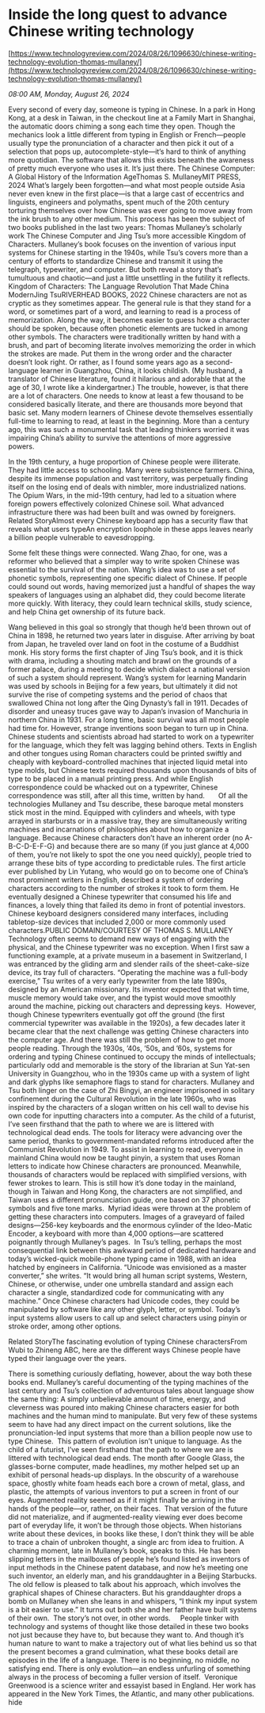 # Inside the long quest to advance Chinese writing technology

[https://www.technologyreview.com/2024/08/26/1096630/chinese-writing-technology-evolution-thomas-mullaney/](https://www.technologyreview.com/2024/08/26/1096630/chinese-writing-technology-evolution-thomas-mullaney/)

*08:00 AM, Monday, August 26, 2024*

Every second of every day, someone is typing in Chinese. In a park in Hong Kong, at a desk in Taiwan, in the checkout line at a Family Mart in Shanghai, the automatic doors chiming a song each time they open. Though the mechanics look a little different from typing in English or French—people usually type the pronunciation of a character and then pick it out of a selection that pops up, autocomplete-style—it’s hard to think of anything more quotidian. The software that allows this exists beneath the awareness of pretty much everyone who uses it. It’s just there.  The Chinese Computer: A Global History of the Information AgeThomas S. MullaneyMIT PRESS, 2024   What’s largely been forgotten—and what most people outside Asia never even knew in the first place—is that a large cast of eccentrics and linguists, engineers and polymaths, spent much of the 20th century torturing themselves over how Chinese was ever going to move away from the ink brush to any other medium. This process has been the subject of two books published in the last two years: Thomas Mullaney’s scholarly work The Chinese Computer and Jing Tsu’s more accessible Kingdom of Characters. Mullaney’s book focuses on the invention of various input systems for Chinese starting in the 1940s, while Tsu’s covers more than a century of efforts to standardize Chinese and transmit it using the telegraph, typewriter, and computer. But both reveal a story that’s tumultuous and chaotic—and just a little unsettling in the futility it reflects.     Kingdom of Characters: The Language Revolution That Made China ModernJing TsuRIVERHEAD BOOKS, 2022   Chinese characters are not as cryptic as they sometimes appear. The general rule is that they stand for a word, or sometimes part of a word, and learning to read is a process of memorization. Along the way, it becomes easier to guess how a character should be spoken, because often phonetic elements are tucked in among other symbols. The characters were traditionally written by hand with a brush, and part of becoming literate involves memorizing the order in which the strokes are made. Put them in the wrong order and the character doesn’t look right. Or rather, as I found some years ago as a second-language learner in Guangzhou, China, it looks childish. (My husband, a translator of Chinese literature, found it hilarious and adorable that at the age of 30, I wrote like a kindergartner.) The trouble, however, is that there are a lot of characters. One needs to know at least a few thousand to be considered basically literate, and there are thousands more beyond that basic set. Many modern learners of Chinese devote themselves essentially full-time to learning to read, at least in the beginning. More than a century ago, this was such a monumental task that leading thinkers worried it was impairing China’s ability to survive the attentions of more aggressive powers.

In the 19th century, a huge proportion of Chinese people were illiterate. They had little access to schooling. Many were subsistence farmers. China, despite its immense population and vast territory, was perpetually finding itself on the losing end of deals with nimbler, more industrialized nations. The Opium Wars, in the mid-19th century, had led to a situation where foreign powers effectively colonized Chinese soil. What advanced infrastructure there was had been built and was owned by foreigners.   Related StoryAlmost every Chinese keyboard app has a security flaw that reveals what users typeAn encryption loophole in these apps leaves nearly a billion people vulnerable to eavesdropping.

Some felt these things were connected. Wang Zhao, for one, was a reformer who believed that a simpler way to write spoken Chinese was essential to the survival of the nation. Wang’s idea was to use a set of phonetic symbols, representing one specific dialect of Chinese. If people could sound out words, having memorized just a handful of shapes the way speakers of languages using an alphabet did, they could become literate more quickly. With literacy, they could learn technical skills, study science, and help China get ownership of its future back.

Wang believed in this goal so strongly that though he’d been thrown out of China in 1898, he returned two years later in disguise. After arriving by boat from Japan, he traveled over land on foot in the costume of a Buddhist monk. His story forms the first chapter of Jing Tsu’s book, and it is thick with drama, including a shouting match and brawl on the grounds of a former palace, during a meeting to decide which dialect a national version of such a system should represent. Wang’s system for learning Mandarin was used by schools in Beijing for a few years, but ultimately it did not survive the rise of competing systems and the period of chaos that swallowed China not long after the Qing Dynasty’s fall in 1911. Decades of disorder and uneasy truces gave way to Japan’s invasion of Manchuria in northern China in 1931. For a long time, basic survival was all most people had time for. However, strange inventions soon began to turn up in China. Chinese students and scientists abroad had started to work on a typewriter for the language, which they felt was lagging behind others. Texts in English and other tongues using Roman characters could be printed swiftly and cheaply with keyboard-controlled machines that injected liquid metal into type molds, but Chinese texts required thousands upon thousands of bits of type to be placed in a manual printing press. And while English correspondence could be whacked out on a typewriter, Chinese correspondence was still, after all this time, written by hand.       Of all the technologies Mullaney and Tsu describe, these baroque metal monsters stick most in the mind. Equipped with cylinders and wheels, with type arrayed in starbursts or in a massive tray, they are simultaneously writing machines and incarnations of philosophies about how to organize a language. Because Chinese characters don’t have an inherent order (no A-B-C-D-E-F-G) and because there are so many (if you just glance at 4,000 of them, you’re not likely to spot the one you need quickly), people tried to arrange these bits of type according to predictable rules. The first article ever published by Lin Yutang, who would go on to become one of China’s most prominent writers in English, described a system of ordering characters according to the number of strokes it took to form them. He eventually designed a Chinese typewriter that consumed his life and finances, a lovely thing that failed its demo in front of potential investors.  Chinese keyboard designers considered many interfaces, including tabletop-size devices that included 2,000 or more commonly used characters.PUBLIC DOMAIN/COURTESY OF THOMAS S. MULLANEY   Technology often seems to demand new ways of engaging with the physical, and the Chinese typewriter was no exception. When I first saw a functioning example, at a private museum in a basement in Switzerland, I was entranced by the gliding arm and slender rails of the sheet-cake-size device, its tray full of characters. “Operating the machine was a full-body exercise,” Tsu writes of a very early typewriter from the late 1890s, designed by an American missionary. Its inventor expected that with time, muscle memory would take over, and the typist would move smoothly around the machine, picking out characters and depressing keys.   However, though Chinese typewriters eventually got off the ground (the first commercial typewriter was available in the 1920s), a few decades later it became clear that the next challenge was getting Chinese characters into the computer age. And there was still the problem of how to get more people reading. Through the 1930s, ’40s, ’50s, and ’60s, systems for ordering and typing Chinese continued to occupy the minds of intellectuals; particularly odd and memorable is the story of the librarian at Sun Yat-sen University in Guangzhou, who in the 1930s came up with a system of light and dark glyphs like semaphore flags to stand for characters. Mullaney and Tsu both linger on the case of Zhi Bingyi, an engineer imprisoned in solitary confinement during the Cultural Revolution in the late 1960s, who was inspired by the characters of a slogan written on his cell wall to devise his own code for inputting characters into a computer.  As the child of a futurist, I’ve seen firsthand that the path to where we are is littered with technological dead ends.  The tools for literacy were advancing over the same period, thanks to government-­mandated reforms introduced after the Communist Revolution in 1949. To assist in learning to read, everyone in mainland China would now be taught pinyin, a system that uses Roman letters to indicate how Chinese characters are pronounced. Meanwhile, thousands of characters would be replaced with simplified versions, with fewer strokes to learn. This is still how it’s done today in the mainland, though in Taiwan and Hong Kong, the characters are not simplified, and Taiwan uses a different pronunciation guide, one based on 37 phonetic symbols and five tone marks.  Myriad ideas were thrown at the problem of getting these characters into computers. Images of a graveyard of failed designs—256-key keyboards and the enormous cylinder of the Ideo-Matic Encoder, a keyboard with more than 4,000 options—are scattered poignantly through Mullaney’s pages.  In Tsu’s telling, perhaps the most consequential link between this awkward period of dedicated hardware and today’s wicked-quick mobile-phone typing came in 1988, with an idea hatched by engineers in California. “Unicode was envisioned as a master converter,” she writes. “It would bring all human script systems, Western, Chinese, or otherwise, under one umbrella standard and assign each character a single, standardized code for communicating with any machine.” Once Chinese characters had Unicode codes, they could be manipulated by software like any other glyph, letter, or symbol. Today’s input systems allow users to call up and select characters using pinyin or stroke order, among other options.

Related StoryThe fascinating evolution of typing Chinese charactersFrom Wubi to Zhineng ABC, here are the different ways Chinese people have typed their language over the years.

There is something curiously deflating, however, about the way both these books end. Mullaney’s careful documenting of the typing machines of the last century and Tsu’s collection of adventurous tales about language show the same thing: A simply unbelievable amount of time, energy, and cleverness was poured into making Chinese characters easier for both machines and the human mind to manipulate. But very few of these systems seem to have had any direct impact on the current solutions, like the pronunciation-led input systems that more than a billion people now use to type Chinese.  This pattern of evolution isn’t unique to language. As the child of a futurist, I’ve seen firsthand that the path to where we are is littered with technological dead ends. The month after Google Glass, the glasses-borne computer, made headlines, my mother helped set up an exhibit of personal heads-up displays. In the obscurity of a warehouse space, ghostly white foam heads each bore a crown of metal, glass, and plastic, the attempts of various inventors to put a screen in front of our eyes. Augmented reality seemed as if it might finally be arriving in the hands of the people—or, rather, on their faces.  That version of the future did not materialize, and if augmented-reality viewing ever does become part of everyday life, it won’t be through those objects. When historians write about these devices, in books like these, I don’t think they will be able to trace a chain of unbroken thought, a single arc from idea to fruition. A charming moment, late in Mullaney’s book, speaks to this. He has been slipping letters in the mailboxes of people he’s found listed as inventors of input methods in the Chinese patent database, and now he’s meeting one such inventor, an elderly man, and his granddaughter in a Beijing Starbucks. The old fellow is pleased to talk about his approach, which involves the graphical shapes of Chinese characters. But his granddaughter drops a bomb on Mullaney when she leans in and whispers, “I think my input system is a bit easier to use.” It turns out both she and her father have built systems of their own.  The story’s not over, in other words.     People tinker with technology and systems of thought like those detailed in these two books not just because they have to, but because they want to. And though it’s human nature to want to make a trajectory out of what lies behind us so that the present becomes a grand culmination, what these books detail are episodes in the life of a language. There is no beginning, no middle, no satisfying end. There is only evolution—an endless unfurling of something always in the process of becoming a fuller version of itself.  Veronique Greenwood is a science writer and essayist based in England. Her work has appeared in the New York Times, the Atlantic, and many other publications. hide

